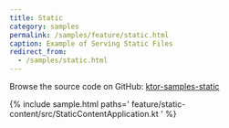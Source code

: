 ```yaml
---
title: Static
category: samples
permalink: /samples/feature/static.html
caption: Example of Serving Static Files
redirect_from:
  - /samples/static.html
---
```


Browse the source code on GitHub: [ktor-samples-static](https://github.com/ktorio/ktor-samples/tree/1.3.0/feature/static-content)

{% include sample.html paths='
    feature/static-content/src/StaticContentApplication.kt
' %}
